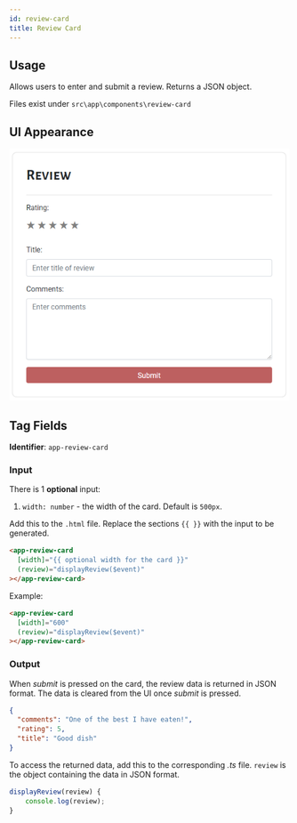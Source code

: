 ```yaml
---
id: review-card
title: Review Card
---
```


## Usage

Allows users to enter and submit a review. Returns a JSON object.

Files exist under `src\app\components\review-card`

## UI Appearance

![alt text](../static/img/examples/review-card.PNG "Review Card")

## Tag Fields

**Identifier**: `app-review-card`

### Input

There is 1 **optional** input:

1. `width: number` - the width of the card. Default is `500px`.

Add this to the `.html` file. Replace the sections `{{ }}` with the input to be generated.

```html
<app-review-card
  [width]="{{ optional width for the card }}"
  (review)="displayReview($event)"
></app-review-card>
```

Example:

```html
<app-review-card
  [width]="600"
  (review)="displayReview($event)"
></app-review-card>
```

### Output

When _submit_ is pressed on the card, the review data is returned in JSON format. The data is cleared from the UI once _submit_ is pressed.

```json
{
  "comments": "One of the best I have eaten!",
  "rating": 5,
  "title": "Good dish"
}
```

To access the returned data, add this to the corresponding _.ts_ file. `review` is the object containing the data in JSON format.

```javascript
displayReview(review) {
    console.log(review);
}
```
